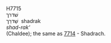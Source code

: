 <body>
  <p>H7715<br>  שׁדרך  <br> שַׁדרַך  ‎  shadrak  <br><i>shad-rak‘ </i><br>(Chaldee); the same as <a href="h7714.htm">7714</a>  - Shadrach.<br></p>
 </body>